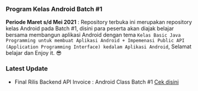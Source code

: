 ### Program Kelas Android Batch #1
<b>Periode Maret s/d Mei 2021</b> : Repository terbuka ini merupakan repository kelas Android pada Batch #1, disini para peserta akan diajak belajar bersama membangun aplikasi Android dengan tema `Kelas Basic Java Programming untuk membuat Aplikasi Android + Impemenasi Public API (Application Programming Interface) kedalam Aplikasi Android`, Selamat belajar dan Enjoy it. 😎 

### Latest Update
* Final Rilis Backend API Invoice : Android Class Batch #1 <a href="https://github.com/eljitech/kelasandroid/releases/tag/v1.0">Cek disini</a>